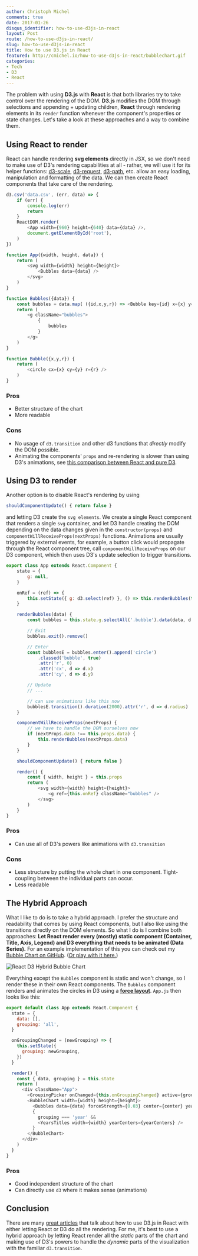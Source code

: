 ```yaml
---
author: Christoph Michel
comments: true
date: 2017-01-26
disqus_identifier: how-to-use-d3js-in-react
layout: Post
route: /how-to-use-d3js-in-react/
slug: how-to-use-d3js-in-react
title: How to use D3.js in React
featured: http://cmichel.io/how-to-use-d3js-in-react/bubblechart.gif
categories:
- Tech
- D3
- React
---
```


The problem with using **D3.js** with **React** is that both libraries try to take control over the rendering of the DOM. **D3.js** modifies the DOM through selections and appending + updating children, **React** through rendering elements in its `render` function whenever the component's properties or state changes. Let's take a look at these approaches and a way to combine them.

## Using React to render
React can handle rendering **svg elements** directly in JSX, so we don't need to make use of D3's rendering capabilities at all - rather, we will use it for its helper functions: [d3-scale](https://github.com/d3/d3-scale), [d3-request](https://github.com/d3/d3-request), [d3-path](https://github.com/d3/d3-path), etc. allow an easy loading, manipulation and formatting of the data. We can then create React components that take care of the rendering.

```js
d3.csv('data.csv', (err, data) => {
    if (err) {
        console.log(err)
        return
    }
    ReactDOM.render(
        <App width={960} height={640} data={data} />,
        document.getElementById('root'),
    )
})

function App({width, height, data}) {
    return (
        <svg width={width} height={height}>
            <Bubbles data={data} />
        </svg>
    )
}

function Bubbles({data}) {
    const bubbles = data.map( ({id,x,y,r}) => <Bubble key={id} x={x} y={y} r={r} />)
    return (
        <g className="bubbles">
            {
                bubbles
            }
        </g>
    )
}

function Bubble({x,y,r}) {
    return (
        <circle cx={x} cy={y} r={r} />
    )
}
```

### Pros
* Better structure of the chart
* More readable

### Cons
* No usage of `d3.transition` and other d3 functions that _directly_ modify the DOM possible.
* Animating the components' `props` and re-rendering is slower than using D3's animations, see [this comparison between React and pure D3](http://bl.ocks.org/JMStewart/f0dc27409658ab04d1c8).

## Using D3 to render
Another option is to disable React's rendering by using

```js
shouldComponentUpdate() { return false }
```

and letting D3 create the `svg elements`. We create a single React component that renders a single `svg` container, and let D3 handle creating the DOM depending on the data changes given in the `constructor(props)` and `componentWillReceiveProps(nextProps)` functions. Animations are usually triggered by external events, for example, a button click would propagate through the React component tree, call `componentWillReceiveProps` on our D3 component, which then uses D3's update selection to trigger transitions.

```js
export class App extends React.Component {
    state = {
        g: null,
    }

    onRef = (ref) => {
        this.setState({ g: d3.select(ref) }, () => this.renderBubbles(this.props.data))
    }

    renderBubbles(data) {
        const bubbles = this.state.g.selectAll('.bubble').data(data, d => d.id)

        // Exit
        bubbles.exit().remove()

        // Enter
        const bubblesE = bubbles.enter().append('circle')
            .classed('bubble', true)
            .attr('r', 0)
            .attr('cx', d => d.x)
            .attr('cy', d => d.y)

        // Update
        // ...

        // can use animations like this now
        bubblesE.transition().duration(2000).attr('r', d => d.radius)
    }

    componentWillReceiveProps(nextProps) {
        // we have to handle the DOM ourselves now
        if (nextProps.data !== this.props.data) {
            this.renderBubbles(nextProps.data)
        }
    }

    shouldComponentUpdate() { return false }

    render() {
        const { width, height } = this.props
        return (
            <svg width={width} height={height}>
                <g ref={this.onRef} className="bubbles" />
            </svg>
        )
    }
}
```

### Pros
* Can use all of D3's powers like animations with `d3.transition`

### Cons
* Less structure by putting the whole chart in one component. Tight-coupling between the individual parts can occur.
* Less readable

## The Hybrid Approach
What I like to do is to take a hybrid approach. I prefer the structure and readability that comes by using React components, but I also like using the transitions directly on the DOM elements. So what I do is I combine both approaches: **Let React render every (mostly) static component (Container, Title, Axis, Legend) and D3 everything that needs to be animated (Data Series).**
For an example implementation of this you can check out my [Bubble Chart on GitHub](https://github.com/MrToph/react-d3-bubblechart).
([Or play with it here.](http://cmichel.io/projects/react-d3-bubblechart/))

![React D3 Hybrid Bubble Chart](./bubblechart.gif)

Everything except the `Bubbles` component is static and won't change, so I render these in their own React components. 
The `Bubbles` component renders and animates the circles in D3 using a [**force layout**](https://github.com/d3/d3-force).
`App.js` then looks like this:

```js
export default class App extends React.Component {
  state = {
    data: [],
    grouping: 'all',
  }

  onGroupingChanged = (newGrouping) => {
    this.setState({
      grouping: newGrouping,
    })
  }

  render() {
    const { data, grouping } = this.state
    return (
      <div className="App">
        <GroupingPicker onChanged={this.onGroupingChanged} active={grouping} />
        <BubbleChart width={width} height={height}>
          <Bubbles data={data} forceStrength={0.03} center={center} yearCenters={yearCenters} groupByYear={grouping === 'year'} />
          {
            grouping === 'year' &&
            <YearsTitles width={width} yearCenters={yearCenters} />
          }
        </BubbleChart>
      </div>
    )
  }
}
```

### Pros
* Good independent structure of the chart
* Can directly use `d3` where it makes sense (animations)

## Conclusion
There are many [great articles](http://ahmadchatha.com/writings/article1.html) that talk about how to use D3.js in React with either letting React or D3 do all the rendering.
For me, it's best to use a hybrid approach by letting React render all the _static_ parts of the chart and making use of D3's powers to handle the _dynamic_ parts of the visualization with the familiar `d3.transition`.